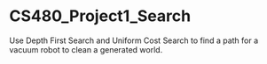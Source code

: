 # CS480_Project1_Search
Use Depth First Search and Uniform Cost Search to find a path for a vacuum robot to clean a generated world.
